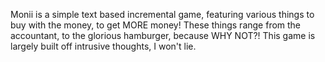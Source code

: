 Monii is a simple text based incremental game, featuring various things to buy with the money, to get MORE money! These things range from the accountant, to the glorious hamburger, because WHY NOT?! This game is largely built off intrusive thoughts, I won't lie. 
